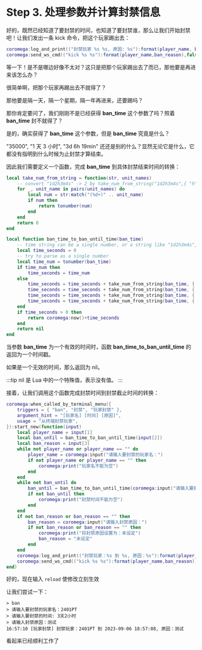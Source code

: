 # Step 3. 处理参数并计算封禁信息

好的，既然已经知道了要封禁的时间，也知道了要封禁谁，那么让我们开始封禁吧！让我们发出一条 kick 命令，把这个玩家踢出去：

```lua
coromega:log_and_print(("封禁玩家 %s %s, 原因: %s"):format(player_name, ban_time, ban_reason))
coromega:send_ws_cmd(("kick %s %s"):format(player_name,ban_reason),false)
```

等一下！是不是哪边好像不太对？这只是把那个玩家踢出去了而已，那他要是再进来该怎么办？

很简单啊，把那个玩家再踢出去不就得了？

那他要是隔一天，隔一个星期，隔一年再进来，还要踢吗？

那你肯定要问了，我们刚刚不是已经获得 **ban_time** 这个参数了吗？照着 **ban_time** 封不就得了？

是的，确实获得了 **ban_time** 这个参数，但是 **ban_time** 究竟是什么？

"35000", "1 天 3 小时", "3d 6h 19min" 还还是别的什么？显然无论它是什么，它都没有指明到什么时候为止封禁才算结束。

因此我们需要定义一个函数，完成 **ban_time** 到具体封禁结束时间的转换：

```lua
local take_num_from_string = function(str, unit_names)
    -- convert "1d2h3m4s" -> 2 by take_num_from_string("1d2h3m4s",{ "h", "H", "小时", "时"})
    for _, unit_name in pairs(unit_names) do
        local num = str:match("(%d+)" .. unit_name)
        if num then
            return tonumber(num)
        end
    end
    return 0
end

local function ban_time_to_ban_until_time(ban_time)
    -- time string can be a single number, or a string like "1d2h3m4s", or chinese like "1 天 2 小时 3 分钟 4 秒"
    local time_seconds = 0
    -- try to parse as a single number
    local time_num = tonumber(ban_time)
    if time_num then
        time_seconds = time_num
    else
        time_seconds = time_seconds + take_num_from_string(ban_time, { "d", "D", "天" }) * 86400
        time_seconds = time_seconds + take_num_from_string(ban_time, { "h", "H", "小时", "时" }) * 3600
        time_seconds = time_seconds + take_num_from_string(ban_time, { "m", "M", "分钟", "分" }) * 60
        time_seconds = time_seconds + take_num_from_string(ban_time, { "s", "S", "秒" })
    end
    if time_seconds > 0 then
        return coromega:now()+time_seconds
    end
    return nil
end
```

当参数 **ban_time** 为一个有效的时间时，函数 **ban_time_to_ban_until_time** 的返回为一个时间戳。

如果是一个无效的时间，那么返回为 nil。

:::tip
nil 是 Lua 中的一个特殊值，表示没有值。
:::

接着，让我们调用这个函数完成封禁时间到封禁截止时间的转换：

```lua
coromega:when_called_by_terminal_menu({
    triggers = { "ban", "封禁", "玩家封禁" },
    argument_hint = "[玩家名] [时间] [原因]",
    usage = "从终端封禁玩家",
}):start_new(function(input)
    local player_name = input[1]
    local ban_until = ban_time_to_ban_until_time(input[2])
    local ban_reason = input[3]
    while not player_name or player_name == "" do
        player_name = coromega:input("请输入要封禁的玩家名：")
        if not player_name or player_name == "" then
            coromega:print("玩家名不能为空")
        end
    end
    while not ban_until do
        ban_until = ban_time_to_ban_until_time(coromega:input("请输入要封禁的时间: "))
        if not ban_until then
            coromega:print("封禁时间不能为空")
        end
    end
    if not ban_reason or ban_reason == "" then
        ban_reason = coromega:input("请输入封禁原因：")
        if not ban_reason or ban_reason == "" then
            coromega:print("将封禁原因设置为：未设定")
            ban_reason = "未设定"
        end
    end
    coromega:log_and_print(("封禁玩家：%s 到 %s, 原因：%s"):format(player_name,  os.date("%Y-%m-%d %H:%M:%S", ban_until), ban_reason))
    coromega:send_ws_cmd(("kick %s %s"):format(player_name,ban_reason))
end)
```

好的，现在输入 `reload` 使修改立刻生效

让我们尝试一下：

```text
> ban
> 请输入要封禁的玩家名：2401PT
> 请输入要封禁的时间: 3天2小时
> 请输入封禁原因：测试
16:57:10 [玩家封禁] 封禁玩家：2401PT 到 2023-09-06 18:57:08, 原因：测试
```

看起来已经顺利工作了